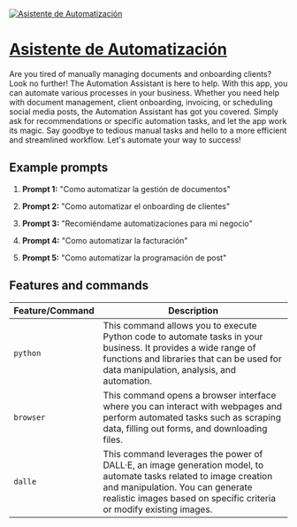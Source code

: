 [![Asistente de Automatización](https://files.oaiusercontent.com/file-4XNlb5NnFUXMchlSfdmZfdXr?se=2123-10-17T00%3A59%3A11Z&sp=r&sv=2021-08-06&sr=b&rscc=max-age%3D31536000%2C%20immutable&rscd=attachment%3B%20filename%3Dfoto%2520perfil%2520linkedin.png&sig=IXCqiu%2BJM9KJDGTuFRYwVLMMPEjmAPuimrjuQrXrYzg%3D)](https://chat.openai.com/g/g-XuM6RrHFn-asistente-de-automatizacion)

# [Asistente de Automatización](https://chat.openai.com/g/g-XuM6RrHFn-asistente-de-automatizacion)

Are you tired of manually managing documents and onboarding clients? Look no further! The Automation Assistant is here to help. With this app, you can automate various processes in your business. Whether you need help with document management, client onboarding, invoicing, or scheduling social media posts, the Automation Assistant has got you covered. Simply ask for recommendations or specific automation tasks, and let the app work its magic. Say goodbye to tedious manual tasks and hello to a more efficient and streamlined workflow. Let's automate your way to success!

## Example prompts

1. **Prompt 1:** "Como automatizar la gestión de documentos"

2. **Prompt 2:** "Como automatizar el onboarding de clientes"

3. **Prompt 3:** "Recomiéndame automatizaciones para mi negocio"

4. **Prompt 4:** "Como automatizar la facturación"

5. **Prompt 5:** "Como automatizar la programación de post"


## Features and commands

| Feature/Command | Description |
| --- | --- |
| `python` | This command allows you to execute Python code to automate tasks in your business. It provides a wide range of functions and libraries that can be used for data manipulation, analysis, and automation. |
| `browser` | This command opens a browser interface where you can interact with webpages and perform automated tasks such as scraping data, filling out forms, and downloading files. |
| `dalle` | This command leverages the power of DALL·E, an image generation model, to automate tasks related to image creation and manipulation. You can generate realistic images based on specific criteria or modify existing images. |